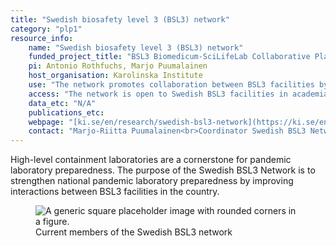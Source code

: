 ```yaml
---
title: "Swedish biosafety level 3 (BSL3) network"
category: "plp1"
resource_info:
    name: "Swedish biosafety level 3 (BSL3) network"
    funded_project_title: "BSL3 Biomedicum-SciLifeLab Collaborative Platform"
    pi: Antonio Rothfuchs, Marjo Puumalainen
    host_organisation: Karolinska Institute
    use: "The network promotes collaboration between BSL3 facilities by sharing experience, knowledge and technology. The network has identified focus points and specific capabilities of each BSL3 facility to ensure maximal use of existing capabilities."
    access: "The network is open to Swedish BSL3 facilities in academia and government. BSL3 users, support staff and management are welcome to join. To join the network, please send an email to [bsl3network@ki.se](mailto:bsl3network@ki.se)."
    data_etc: "N/A"
    publications_etc:
    webpage: "[ki.se/en/research/swedish-bsl3-network](https://ki.se/en/research/swedish-bsl3-network)"
    contact: "Marjo-Riitta Puumalainen<br>Coordinator Swedish BSL3 Network<br>Email: [marjo-riitta.puumalainen@ki.se](mailto:marjo-riitta.puumalainen@ki.se)<br><br>Antonio Gigliotti Rothfuchs<br>BSL3 Director<br>Email: [antonio.rothfuchs@ki.se](mailto:antonio.rothfuchs@ki.se)"
---
```


High-level containment laboratories are a cornerstone for pandemic laboratory preparedness. The purpose of the Swedish BSL3 Network is to strengthen national pandemic laboratory preparedness by improving interactions between BSL3 facilities in the country.

<figure class="figure">
  <img src="/resorces/bsl3-network-members.png" class="figure-img img-fluid" alt="A generic square placeholder image with rounded corners in a figure.">
  <figcaption class="figure-caption">Current members of the Swedish BSL3 network</figcaption>
</figure>
